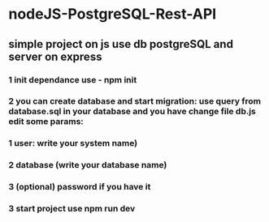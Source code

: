 # nodeJS-PostgreSQL-Rest-API

## simple project on js use db postgreSQL and server on express

### 1 init dependance use - npm init

### 2 you can create database and start migration: use query from database.sql in your database and you have change file db.js edit some params: 
### 1 user: write your system name) 
### 2 database (write your database name)
### 3 (optional) password if you have it

### 3 start project use npm run dev